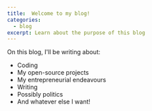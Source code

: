 ```yaml
---
title:  Welcome to my blog!
categories: 
  - blog
excerpt: Learn about the purpose of this blog
---
```




On this blog, I'll be writing about:
- Coding
- My open-source projects
- My entrepreneurial endeavours
- Writing
- Possibly politics
- And whatever else I want!

